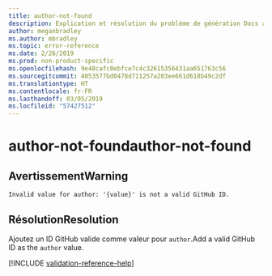 ```yaml
---
title: author-not-found
description: Explication et résolution du problème de génération Docs author-not-found
author: meganbradley
ms.author: mbradley
ms.topic: error-reference
ms.date: 2/26/2019
ms.prod: non-product-specific
ms.openlocfilehash: 9e48cafc0ebfce7c4c32615356431aa651763c56
ms.sourcegitcommit: 4053577bd0478d711257a283ee661d618b49c2df
ms.translationtype: HT
ms.contentlocale: fr-FR
ms.lasthandoff: 03/05/2019
ms.locfileid: "57427512"
---
```

# <a name="author-not-found"></a><span data-ttu-id="b50f4-103">author-not-found</span><span class="sxs-lookup"><span data-stu-id="b50f4-103">author-not-found</span></span>

## <a name="warning"></a><span data-ttu-id="b50f4-104">Avertissement</span><span class="sxs-lookup"><span data-stu-id="b50f4-104">Warning</span></span>

`Invalid value for author: '{value}' is not a valid GitHub ID.`

## <a name="resolution"></a><span data-ttu-id="b50f4-105">Résolution</span><span class="sxs-lookup"><span data-stu-id="b50f4-105">Resolution</span></span>

<span data-ttu-id="b50f4-106">Ajoutez un ID GitHub valide comme valeur pour `author`.</span><span class="sxs-lookup"><span data-stu-id="b50f4-106">Add a valid GitHub ID as the `author` value.</span></span>

<!--make sure to add this file to your includes folder and verify the path-->
[!INCLUDE [validation-reference-help](includes/validation-reference-help.md)]
